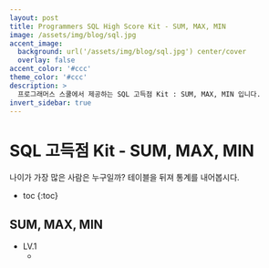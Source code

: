 ```yaml
---
layout: post
title: Programmers SQL High Score Kit - SUM, MAX, MIN
image: /assets/img/blog/sql.jpg
accent_image: 
  background: url('/assets/img/blog/sql.jpg') center/cover
  overlay: false
accent_color: '#ccc'
theme_color: '#ccc'
description: >
  프로그래머스 스쿨에서 제공하는 SQL 고득점 Kit : SUM, MAX, MIN 입니다. 
invert_sidebar: true
---
```


# SQL 고득점 Kit - SUM, MAX, MIN

나이가 가장 많은 사람은 누구일까? 테이블을 뒤져 통계를 내어봅시다.

* toc
{:toc}


## SUM, MAX, MIN

- LV.1
    - []()
    ```sql
    
    ```
